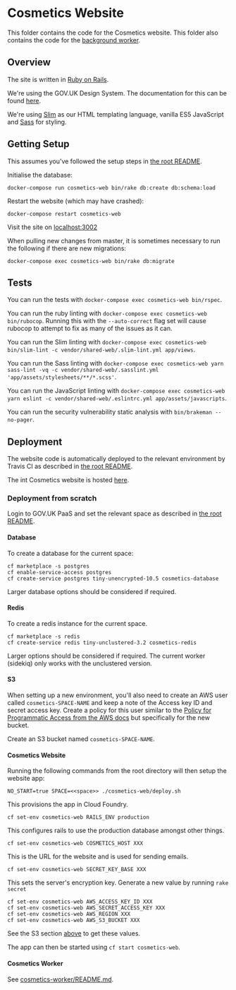 # Cosmetics Website

This folder contains the code for the Cosmetics website.
This folder also contains the code for the [background worker](../cosmetics-worker/README.md).

## Overview

The site is written in [Ruby on Rails](https://rubyonrails.org/).

We're using the GOV.UK Design System.
The documentation for this can be found [here](https://design-system.service.gov.uk/).

We're using [Slim](http://slim-lang.com/) as our HTML templating language, vanilla ES5 JavaScript and [Sass](https://sass-lang.com/) for styling.


## Getting Setup

This assumes you've followed the setup steps in [the root README](../README.md#getting-setup).

Initialise the database:

    docker-compose run cosmetics-web bin/rake db:create db:schema:load

Restart the website (which may have crashed):

    docker-compose restart cosmetics-web

Visit the site on [localhost:3002](http://localhost:3002)

When pulling new changes from master, it is sometimes necessary to run the following
if there are new migrations:

    docker-compose exec cosmetics-web bin/rake db:migrate

## Tests

You can run the tests with `docker-compose exec cosmetics-web bin/rspec`.

You can run the ruby linting with `docker-compose exec cosmetics-web bin/rubocop`.
Running this with the `--auto-correct` flag set will cause rubocop to attempt to fix as many of the issues as it can.

You can run the Slim linting with `docker-compose exec cosmetics-web bin/slim-lint -c vendor/shared-web/.slim-lint.yml app/views`.

You can run the Sass linting with `docker-compose exec cosmetics-web yarn sass-lint -vq -c vendor/shared-web/.sasslint.yml 'app/assets/stylesheets/**/*.scss'`.

You can run the JavaScript linting with `docker-compose exec cosmetics-web yarn eslint -c vendor/shared-web/.eslintrc.yml app/assets/javascripts`.

You can run the security vulnerability static analysis with `bin/brakeman --no-pager`.

## Deployment

The website code is automatically deployed to the relevant environment by Travis
CI as described in [the root README](../README.md#deployment).

The int Cosmetics website is hosted [here](https://cosmetics-int.london.cloudapps.digital/).


### Deployment from scratch

Login to GOV.UK PaaS and set the relevant space as described in [the root README](../README.md#deployment-from-scratch).

#### Database

To create a database for the current space:

    cf marketplace -s postgres
    cf enable-service-access postgres
    cf create-service postgres tiny-unencrypted-10.5 cosmetics-database

Larger database options should be considered if required.


#### Redis

To create a redis instance for the current space. 

    cf marketplace -s redis
    cf create-service redis tiny-unclustered-3.2 cosmetics-redis

Larger options should be considered if required. The current worker (sidekiq) only works with the unclustered version.

#### S3

When setting up a new environment, you'll also need to create an AWS user called `cosmetics-SPACE-NAME` and keep a note of the Access key ID and secret access key.
Create a policy for this user similar to the [Policy for Programmatic Access from the AWS docs](https://aws.amazon.com/blogs/security/writing-iam-policies-how-to-grant-access-to-an-amazon-s3-bucket/) but specifically for the new bucket.

Create an S3 bucket named `cosmetics-SPACE-NAME`.

#### Cosmetics Website

Running the following commands from the root directory will then setup the website app:

    NO_START=true SPACE=<<space>> ./cosmetics-web/deploy.sh

This provisions the app in Cloud Foundry.

    cf set-env cosmetics-web RAILS_ENV production

This configures rails to use the production database amongst other things.

    cf set-env cosmetics-web COSMETICS_HOST XXX

This is the URL for the website and is used for sending emails.

    cf set-env cosmetics-web SECRET_KEY_BASE XXX

This sets the server's encryption key. Generate a new value by running `rake secret` 

    cf set-env cosmetics-web AWS_ACCESS_KEY_ID XXX
    cf set-env cosmetics-web AWS_SECRET_ACCESS_KEY XXX
    cf set-env cosmetics-web AWS_REGION XXX
    cf set-env cosmetics-web AWS_S3_BUCKET XXX

See the S3 section [above](#s3) to get these values.

The app can then be started using `cf start cosmetics-web`.


#### Cosmetics Worker

See [cosmetics-worker/README.md](../cosmetics-worker/README.md#deployment-from-scratch).
